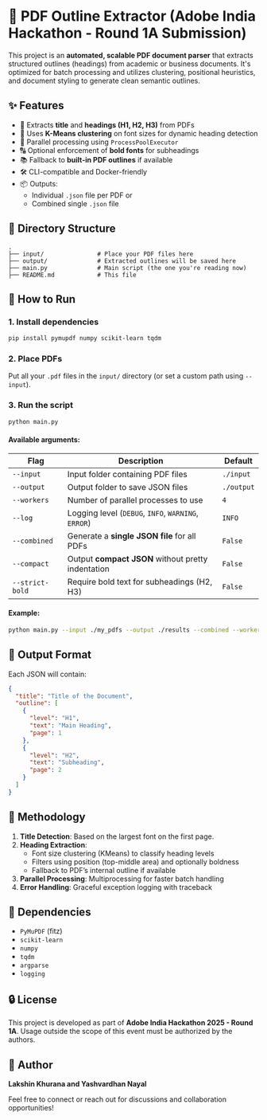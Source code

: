 # 🧠 PDF Outline Extractor (Adobe India Hackathon - Round 1A Submission)

This project is an **automated, scalable PDF document parser** that extracts structured outlines (headings) from academic or business documents. It's optimized for batch processing and utilizes clustering, positional heuristics, and document styling to generate clean semantic outlines.

## ✨ Features

- 📄 Extracts **title** and **headings (H1, H2, H3)** from PDFs
- 🧠 Uses **K-Means clustering** on font sizes for dynamic heading detection
- 💪 Parallel processing using `ProcessPoolExecutor`
- 🔠 Optional enforcement of **bold fonts** for subheadings
- 📚 Fallback to **built-in PDF outlines** if available
- 🛠️ CLI-compatible and Docker-friendly
- 📦 Outputs:
  - Individual `.json` file per PDF or
  - Combined single `.json` file

## 📁 Directory Structure

```
.
├── input/               # Place your PDF files here
├── output/              # Extracted outlines will be saved here
├── main.py              # Main script (the one you're reading now)
├── README.md            # This file
```

## 🚀 How to Run

### 1. Install dependencies

```bash
pip install pymupdf numpy scikit-learn tqdm
```

### 2. Place PDFs

Put all your `.pdf` files in the `input/` directory (or set a custom path using `--input`).

### 3. Run the script

```bash
python main.py
```

#### Available arguments:

| Flag               | Description                                                  | Default        |
|--------------------|--------------------------------------------------------------|----------------|
| `--input`          | Input folder containing PDF files                            | `./input`      |
| `--output`         | Output folder to save JSON files                             | `./output`     |
| `--workers`        | Number of parallel processes to use                          | `4`            |
| `--log`            | Logging level (`DEBUG`, `INFO`, `WARNING`, `ERROR`)         | `INFO`         |
| `--combined`       | Generate a **single JSON file** for all PDFs                 | `False`        |
| `--compact`        | Output **compact JSON** without pretty indentation           | `False`        |
| `--strict-bold`    | Require bold text for subheadings (H2, H3)                   | `False`        |

#### Example:

```bash
python main.py --input ./my_pdfs --output ./results --combined --workers 8 --strict-bold
```

## 🧪 Output Format

Each JSON will contain:

```json
{
  "title": "Title of the Document",
  "outline": [
    {
      "level": "H1",
      "text": "Main Heading",
      "page": 1
    },
    {
      "level": "H2",
      "text": "Subheading",
      "page": 2
    }
  ]
}
```

## 🧠 Methodology

1. **Title Detection**: Based on the largest font on the first page.
2. **Heading Extraction**:
   - Font size clustering (KMeans) to classify heading levels
   - Filters using position (top-middle area) and optionally boldness
   - Fallback to PDF’s internal outline if available
3. **Parallel Processing**: Multiprocessing for faster batch handling
4. **Error Handling**: Graceful exception logging with traceback

## 🧱 Dependencies

- `PyMuPDF` (fitz)
- `scikit-learn`
- `numpy`
- `tqdm`
- `argparse`
- `logging`

## 🔒 License

This project is developed as part of **Adobe India Hackathon 2025 - Round 1A**. Usage outside the scope of this event must be authorized by the authors.

## 👤 Author

**Lakshin Khurana and Yashvardhan Nayal**

Feel free to connect or reach out for discussions and collaboration opportunities!

